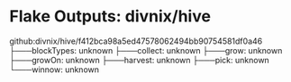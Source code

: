 # Flake Outputs: divnix/hive

github:divnix/hive/f412bca98a5ed47578062494bb90754581df0a46
├───blockTypes: unknown
├───collect: unknown
├───grow: unknown
├───growOn: unknown
├───harvest: unknown
├───pick: unknown
└───winnow: unknown

